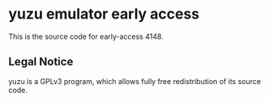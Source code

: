 yuzu emulator early access
=============

This is the source code for early-access 4148.

## Legal Notice

yuzu is a GPLv3 program, which allows fully free redistribution of its source code.